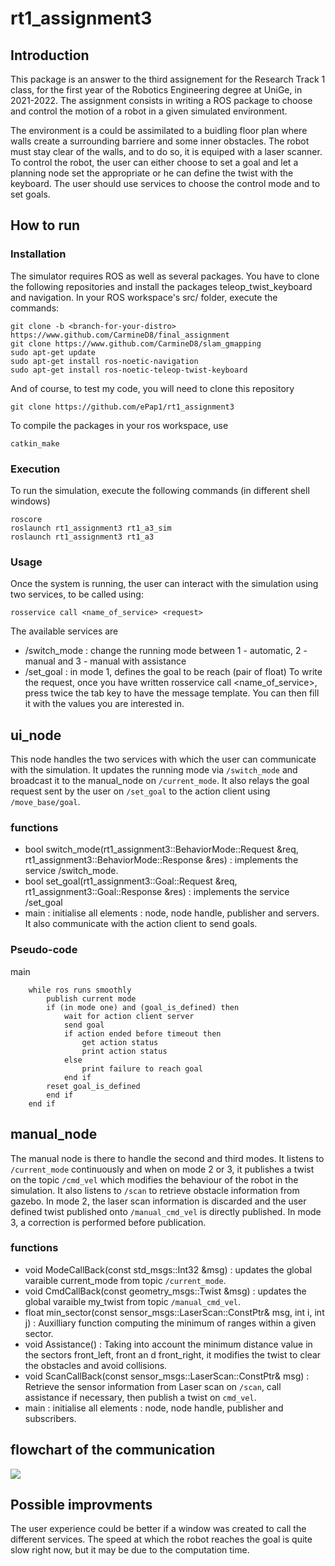 # rt1_assignment3

## Introduction
This package is an answer to the third assignement for the Research Track 1 class, for the first year of the Robotics Engineering degree at UniGe, in 2021-2022. The assignment consists in writing a ROS package to choose and control the motion of a robot in a given simulated environment.

The environment is a could be assimilated to a buidling floor plan where walls create a surrounding barriere and some inner obstacles. The robot must stay clear of the walls, and to do so, it is equiped with a laser scanner. To control the robot, the user can either choose to set a goal and let a planning node set the appropriate or he can define the twist with the keyboard. The user should use services to choose the control mode and to set goals.

## How to run
### Installation
The simulator requires ROS as well as several packages. You have to clone the following repositories and install the packages teleop_twist_keyboard and navigation. In your ROS workspace's src/ folder, execute the commands:
```Shell
git clone -b <branch-for-your-distro> https://www.github.com/CarmineD8/final_assignment
git clone https://www.github.com/CarmineD8/slam_gmapping
sudo apt-get update
sudo apt-get install ros-noetic-navigation
sudo apt-get install ros-noetic-teleop-twist-keyboard
```
And of course, to test my code, you will need to clone this repository
```Shell
git clone https://github.com/ePap1/rt1_assignment3
```
To compile the packages in your ros workspace, use
```Shell
catkin_make
```

### Execution
To run the simulation, execute the following commands (in different shell windows)
```Shell
roscore
roslaunch rt1_assignment3 rt1_a3_sim
roslaunch rt1_assignment3 rt1_a3
```


### Usage
Once the system is running, the user can interact with the simulation using two services, to be called using:
```Shell
rosservice call <name_of_service> <request>
```
The available services are
- /switch_mode : change the running mode between 1 - automatic, 2 - manual and 3 - manual with assistance
- /set_goal : in mode 1, defines the goal to be reach (pair of float)
To write the request, once you have written rosservice call <name_of_service>, press twice the tab key to have the message template. You can then fill it with the values you are interested in.

## ui_node

This node handles the two services with which the user can communicate with the simulation. It updates the running mode via `/switch_mode` and broadcast it to the manual_node on `/current_mode`. It also relays the goal request sent by the user on `/set_goal` to the action client using `/move_base/goal`.

### functions

- bool switch_mode(rt1_assignment3::BehaviorMode::Request  &req, rt1_assignment3::BehaviorMode::Response &res) : implements the service /switch_mode.
- bool set_goal(rt1_assignment3::Goal::Request  &req, rt1_assignment3::Goal::Response &res) : implements the service /set_goal
- main : initialise all elements : node, node handle, publisher and servers. It also communicate with the action client to send goals.

### Pseudo-code
main
```Shell
    while ros runs smoothly
        publish current mode
        if (in mode one) and (goal_is_defined) then
            wait for action client server
            send goal 
            if action ended before timeout then
                get action status
                print action status 
            else
                print failure to reach goal
            end if
        reset goal_is_defined
        end if
    end if
```


## manual_node
The manual node is there to handle the second and third modes. It listens to `/current_mode` continuously and when on mode 2 or 3, it publishes a twist on  the topic `/cmd_vel` which modifies the behaviour of the robot in the simulation. It also listens to `/scan` to retrieve obstacle information from gazebo. In mode 2, the laser scan information is discarded and the user defined twist published onto `/manual_cmd_vel` is directly published. In mode 3, a correction is performed before publication.

### functions

- void ModeCallBack(const std_msgs::Int32 &msg) : updates the global varaible current_mode from topic `/current_mode`.
- void CmdCallBack(const geometry_msgs::Twist &msg) : updates the global varaible my_twist from topic `/manual_cmd_vel`.
- float min_sector(const sensor_msgs::LaserScan::ConstPtr& msg, int i, int j) : Auxilliary function computing the minimum of ranges within a given sector.
- void Assistance() : Taking into account the minimum distance value in the sectors front_left, front an d front_right, it modifies the twist to clear the obstacles and avoid collisions.
- void ScanCallBack(const sensor_msgs::LaserScan::ConstPtr& msg) : Retrieve the sensor information from Laser scan on `/scan`, call assistance if necessary, then publish a twist on `cmd_vel`.
- main : initialise all elements : node, node handle, publisher and subscribers.

## flowchart of the communication
[![](https://mermaid.ink/img/pako:eNp1UbuOwyAQ_BVE5ZMSuXdxkl-6Kk0ezckSWsMmQTFgYZwoZ_vfD19wdCkCDTszuzvsDpQbgTShJwvtmeyLShN_0ujQoSVSO7RH4PjxgLNoA7qHhnCjnTVNgPNoY65IaugWYRHtsUHTMneTnWMXvNcGrAhsGX3BD9YmhN_DYVdup0qHkKzXn2PcoWMnA81I0lf8Jh0_M-VtP6l0psgY895a1C6Q2SupvEc2e4w5aI6-cP5O8Ogb6HwprgS7zmllGMYbvAx459uMwUOxtPgbH3umZP--RsZlTCMp5mHMl66oQqtACr-jYVZX1J1RYUUT_xRgLxWt9OR1fSvAYSmkM5YmR2g6XFHondndNaeJsz0uokKC37cKqukX-wuilg)](https://mermaid-js.github.io/mermaid-live-editor/edit#pako:eNp1UbuOwyAQ_BVE5ZMSuXdxkl-6Kk0ezckSWsMmQTFgYZwoZ_vfD19wdCkCDTszuzvsDpQbgTShJwvtmeyLShN_0ujQoSVSO7RH4PjxgLNoA7qHhnCjnTVNgPNoY65IaugWYRHtsUHTMneTnWMXvNcGrAhsGX3BD9YmhN_DYVdup0qHkKzXn2PcoWMnA81I0lf8Jh0_M-VtP6l0psgY895a1C6Q2SupvEc2e4w5aI6-cP5O8Ogb6HwprgS7zmllGMYbvAx459uMwUOxtPgbH3umZP--RsZlTCMp5mHMl66oQqtACr-jYVZX1J1RYUUT_xRgLxWt9OR1fSvAYSmkM5YmR2g6XFHondndNaeJsz0uokKC37cKqukX-wuilg)



## Possible improvments
The user experience could be better if a window was created to call the different services. The speed at which the robot reaches the goal is quite slow right now, but it may be due to the computation time.
